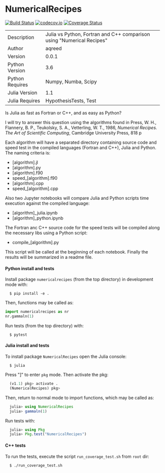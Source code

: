 # NumericalRecipes

[![Build Status](https://travis-ci.com/aqreed/NumericalRecipes.svg?branch=dev)](https://travis-ci.com/aqreed/NumericalRecipes)
[![codecov.io](https://codecov.io/gh/aqreed/NumericalRecipes/branch/dev/graph/badge.svg)](https://codecov.io/gh/aqreed/NumericalRecipes/branch/dev)
[![Coverage Status](https://coveralls.io/repos/github/aqreed/NumericalRecipes/badge.svg?branch=dev)](https://coveralls.io/github/aqreed/NumericalRecipes?branch=dev)

|  |  |
| ------ | ------ |
| Description | Julia vs Python, Fortran and C++ comparison using "Numerical Recipes" |
| Author | aqreed |
| Version | 0.0.1 |
| Python Version | 3.6 |
| Python Requires | Numpy, Numba, Scipy |
| Julia Version | 1.1 |
| Julia Requires | HypothesisTests, Test |

Is Julia as fast as Fortran or C++, and as easy as Python?

I will try to answer this question using the algorithms found in Press, W. H., Flannery, B. P., Teukolsky, S. A., Vetterling, W. T., 1986, _Numerical Recipes. The Art of Scientific Computing_, Cambridge University Press, 818 p

Each algorithm will have a separated directory containing source code and speed test in the compiled languages (Fortran and C++), Julia and Python. The naming criteria is:

- [algorithm].jl
- [algorithm].py
- [algorithm].f90
- speed_[algorithm].f90
- [algorithm].cpp
- speed_[algorithm].cpp

Also two Jupyter notebooks will compare Julia and Python scripts time execution against the compiled language:

- [algorithm]_julia.ipynb
- [algorithm]_python.ipynb

The Fortran anc C++ source code for the speed tests will be compiled along the necessary libs using a Python script:

- compile_[algorithm].py

This script will be called at the beginning of each notebook. Finally the results will be summarized in a readme file.

#### Python install and tests

Install package `numericalrecipes` (from the top directory) in development mode with:

``` console
  $ pip install -e .
```
Then, functions may be called as:

```python
import numericalrecipes as nr
nr.gammaln(1)
```
Run tests (from the top directory) with:

``` console
  $ pytest
```

#### Julia install and tests

To install package `NumericalRecipes` open the Julia console:

``` console
  $ julia
```

Press "]" to enter `pkg` mode. Then activate the pkg:

``` julia
  (v1.1) pkg> activate .
  (NumericalRecipes) pkg>
```

Then, return to normal mode to import functions, which may be called as:

```julia
  julia> using NumericalRecipes
  julia> gammaln(1)
```
Run tests with:

``` julia
  julia> using Pkg
  julia> Pkg.test("NumericalRecipes")
```

#### C++ tests

To run the tests, execute the script `run_coverage_test.sh` from `root` dir:

``` console
  $ ./run_coverage_test.sh
```